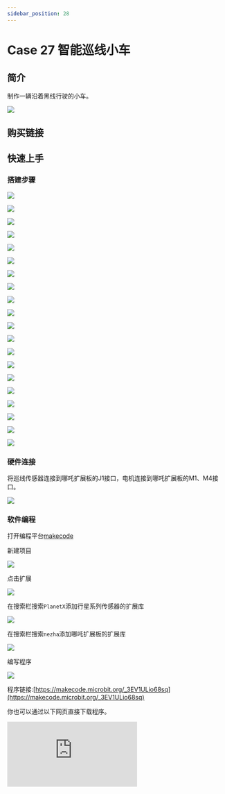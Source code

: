 ```yaml
---
sidebar_position: 28
---
```


# Case 27 智能巡线小车

## 简介

制作一辆沿着黑线行驶的小车。



![](./images/nezha-inventors-kit-v2-case-27-01.png)

## 购买链接



## 快速上手

### 搭建步骤

![](./images/nezha-inventors-kit-v2-step-27-01.png)

![](./images/nezha-inventors-kit-v2-step-27-02.png)

![](./images/nezha-inventors-kit-v2-step-27-03.png)

![](./images/nezha-inventors-kit-v2-step-27-04.png)

![](./images/nezha-inventors-kit-v2-step-27-05.png)

![](./images/nezha-inventors-kit-v2-step-27-06.png)

![](./images/nezha-inventors-kit-v2-step-27-07.png)

![](./images/nezha-inventors-kit-v2-step-27-08.png)

![](./images/nezha-inventors-kit-v2-step-27-09.png)

![](./images/nezha-inventors-kit-v2-step-27-10.png)

![](./images/nezha-inventors-kit-v2-step-27-11.png)

![](./images/nezha-inventors-kit-v2-step-27-12.png)

![](./images/nezha-inventors-kit-v2-step-27-13.png)

![](./images/nezha-inventors-kit-v2-step-27-14.png)

![](./images/nezha-inventors-kit-v2-step-27-15.png)

![](./images/nezha-inventors-kit-v2-step-27-16.png)

![](./images/nezha-inventors-kit-v2-step-27-17.png)

![](./images/nezha-inventors-kit-v2-step-27-18.png)

![](./images/nezha-inventors-kit-v2-step-27-19.png)

![](./images/nezha-inventors-kit-v2-step-27-20.png)



### 硬件连接

将巡线传感器连接到哪吒扩展板的J1接口，电机连接到哪吒扩展板的M1、M4接口。

![](./images/nezha-inventors-kit-v2-case-27-02.png)

### 软件编程

打开编程平台[makecode](https://makecode.microbit.org/#)

新建项目

![](./images/nezha-inventors-kit-v2-case-19-03.png)

点击扩展

![](./images/nezha-inventors-kit-v2-case-19-04.png)

在搜索栏搜索`PlanetX`添加行星系列传感器的扩展库

![](./images/nezha-inventors-kit-v2-case-19-05.png)

在搜索栏搜索`nezha`添加哪吒扩展板的扩展库

![](./images/nezha-inventors-kit-v2-case-19-06.png)

编写程序

![](./images/nezha-inventors-kit-v2-case-27-07.png)


程序链接:[https://makecode.microbit.org/_3EV1ULio68sq](https://makecode.microbit.org/_3EV1ULio68sq)

你也可以通过以下网页直接下载程序。

<div
    style={{
        position: 'relative',
        paddingBottom: '60%',
        overflow: 'hidden',
    }}
>
    <iframe
        src="https://makecode.microbit.org/_3EV1ULio68sq"
        frameborder="0"
        sandbox="allow-popups allow-forms allow-scripts allow-same-origin"
        style={{
            position: 'absolute',
            width: '100%',
            height: '100%',
        }}
    />
</div>

### 现象

小车沿着黑线行驶。

![](./images/nezha-inventors-kit-v2-case-27.gif)
